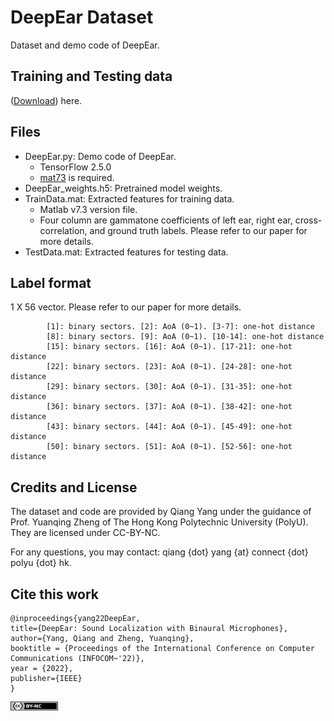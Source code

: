 # DeepEar Dataset
Dataset and demo code of DeepEar.


## Training and Testing data

([Download](https://connectpolyu-my.sharepoint.com/:f:/g/personal/19044952r_connect_polyu_hk/EoJJZQvE371Hn_e5UMgDfYYBgehcFqZXR90z2UDCnJM8jQ?e=cYAHTs)) here.

## Files
- DeepEar.py: Demo code of DeepEar.
  - TensorFlow 2.5.0
  - [mat73](https://pypi.org/project/mat73/) is required.
- DeepEar_weights.h5: Pretrained model weights. 
- TrainData.mat: Extracted features for training data.
  - Matlab v7.3 version file. 
  - Four column are gammatone coefficients of left ear, right ear, cross-correlation, and ground truth labels. Please refer to our paper for more details.
- TestData.mat: Extracted features for testing data.

## Label format

1 X 56 vector. Please refer to our paper for more details.

            [1]: binary sectors. [2]: AoA (0~1). [3-7]: one-hot distance
            [8]: binary sectors. [9]: AoA (0~1). [10-14]: one-hot distance
            [15]: binary sectors. [16]: AoA (0~1). [17-21]: one-hot distance
            [22]: binary sectors. [23]: AoA (0~1). [24-28]: one-hot distance
            [29]: binary sectors. [30]: AoA (0~1). [31-35]: one-hot distance
            [36]: binary sectors. [37]: AoA (0~1). [38-42]: one-hot distance
            [43]: binary sectors. [44]: AoA (0~1). [45-49]: one-hot distance
            [50]: binary sectors. [51]: AoA (0~1). [52-56]: one-hot distance



## Credits and License

The dataset and code are provided by Qiang Yang under the guidance of Prof. Yuanqing Zheng of The Hong Kong Polytechnic University (PolyU). They are licensed under CC-BY-NC.


For any questions, you may contact: qiang {dot} yang {at} connect {dot} polyu {dot} hk.

## Cite this work

```
@inproceedings{yang22DeepEar,
title={DeepEar: Sound Localization with Binaural Microphones},
author={Yang, Qiang and Zheng, Yuanqing},
booktitle = {Proceedings of the International Conference on Computer Communications (INFOCOM~'22)},
year = {2022},
publisher={IEEE}
}
```

 <img src="by-nc.png" width="15%">  

